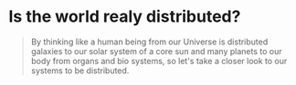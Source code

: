 # Is the world realy distributed?

> By thinking like a human being from our Universe is distributed galaxies to our solar system of a core sun and many planets to our body from organs and bio systems, so let's take a closer look to our systems to be distributed.
